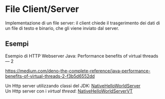 # File Client/Server

Implementazione di un file server: il client chiede il trasgerimento dei dati di un file 
di testo e binario, che gli viene inviato dal server.

## Esempi

Esempio di HTTP Webserver
Java: Performance benefits of virtual threads — 2

https://medium.com/deno-the-complete-reference/java-performance-benefits-of-virtual-threads-2-f3b5d6552dd

Un Http server utilizzando classi del JDK: [NativeHelloWorldServer](./src/NativeHelloWorldServer.java)  
Un Http server con i *virtual thread*: [NativeHelloWorldServerVT](./src/NativeHelloWorldServerVT.java)